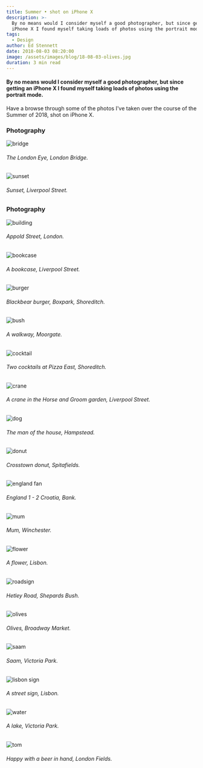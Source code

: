 ```yaml
---
title: Summer • shot on iPhone X
description: >-
  By no means would I consider myself a good photographer, but since getting an
  iPhone X I found myself taking loads of photos using the portrait mode.
tags:
  - Design
author: Ed Stennett
date: 2018-08-03 08:20:00
image: /assets/images/blog/18-08-03-olives.jpg
duration: 3 min read
---
```

#### By no means would I consider myself a good photographer, but since getting an iPhone X I found myself taking loads of photos using the portrait mode.

Have a browse through some of the photos I've taken over the course of the Summer of 2018, shot on iPhone X.

<section><h3>Photography</h3><div class="full-width portfolio-banner"><img data-src="{{ site.baseurl}}/assets/images/blog/18-08-03-bridge.jpg" class="lazy no-padding portfolio-banner-image" alt="bridge" /></div><h6>The London Eye, London Bridge.</h6></section>

<div class="container"><div class="row"><div class="col-12"><div class="post-img-alt-container"><img data-src="{{ site.baseurl }}/assets/images/blog/18-08-03-sunset.jpg" class="lazy post-img-alt" alt="sunset" /><h6>Sunset, Liverpool Street.</h6></div></div></div></div>

<section><h3>Photography</h3><div class="full-width portfolio-banner"><img data-src="{{ site.baseurl}}/assets/images/blog/18-08-03-building.jpg" class="lazy no-padding portfolio-banner-image" alt="building" /></div><h6>Appold Street, London.</h6></section>

<div class="container"><div class="row"><div class="col-12"><div class="post-img-alt-container"><img data-src="{{ site.baseurl }}/assets/images/blog/18-08-03-bookcase.jpg" class="lazy post-img-alt" alt="bookcase" /><h6>A bookcase, Liverpool Street.</h6></div></div></div></div>

<section><div class="full-width portfolio-banner"><img data-src="{{ site.baseurl}}/assets/images/blog/18-08-03-burger.jpg" class="lazy no-padding portfolio-banner-image" alt="burger" /></div><h6>Blackbear burger, Boxpark, Shoreditch.</h6></section>

<div class="container"><div class="row"><div class="col-12"><div class="post-img-alt-container"><img data-src="{{ site.baseurl }}/assets/images/blog/18-08-03-bush.jpg" class="lazy post-img-alt" alt="bush" /><h6>A walkway, Moorgate.</h6></div></div></div></div>

<section><div class="full-width portfolio-banner"><img data-src="{{ site.baseurl}}/assets/images/blog/18-08-03-cocktail.jpg" class="lazy no-padding portfolio-banner-image" alt="cocktail" /></div><h6>Two cocktails at Pizza East, Shoreditch.</h6></section>

<div class="container"><div class="row"><div class="col-12"><div class="post-img-alt-container"><img data-src="{{ site.baseurl }}/assets/images/blog/18-08-03-crane.jpg" class="lazy post-img-alt" alt="crane" /><h6>A crane in the Horse and Groom garden, Liverpool Street.</h6></div></div></div></div>

<section><div class="full-width portfolio-banner"><img data-src="{{ site.baseurl}}/assets/images/blog/18-08-03-dog.jpg" class="lazy no-padding portfolio-banner-image" alt="dog" /></div><h6>The man of the house, Hampstead.</h6></section>

<div class="container"><div class="row"><div class="col-12"><div class="post-img-alt-container"><img data-src="{{ site.baseurl }}/assets/images/blog/18-08-03-donut.jpg" class="lazy post-img-alt" alt="donut" /><h6>Crosstown donut, Spitafields.</h6></div></div></div></div>

<section><div class="full-width portfolio-banner"><img data-src="{{ site.baseurl}}/assets/images/blog/18-08-03-england-fan.jpg" class="lazy no-padding portfolio-banner-image" alt="england fan" /></div><h6>England 1 - 2 Croatia, Bank.</h6></section>

<div class="container"><div class="row"><div class="col-12"><div class="post-img-alt-container"><img data-src="{{ site.baseurl }}/assets/images/blog/18-08-03-mum.jpg" class="lazy post-img-alt" alt="mum" /><h6>Mum, Winchester.</h6></div></div></div></div>

<section><div class="full-width portfolio-banner"><img data-src="{{ site.baseurl}}/assets/images/blog/18-08-03-flower.jpg" class="lazy no-padding portfolio-banner-image" alt="flower" /></div><h6>A flower, Lisbon.</h6></section>

<div class="container"><div class="row"><div class="col-12"><div class="post-img-alt-container"><img data-src="{{ site.baseurl }}/assets/images/blog/18-08-03-roadsign.jpg" class="lazy post-img-alt" alt="roadsign" /><h6>Hetley Road, Shepards Bush.</h6></div></div></div></div>

<section><div class="full-width portfolio-banner"><img data-src="{{ site.baseurl}}/assets/images/blog/18-08-03-olives.jpg" class="lazy no-padding portfolio-banner-image" alt="olives" /></div><h6>Olives, Broadway Market.</h6></section>

<div class="container"><div class="row"><div class="col-12"><div class="post-img-alt-container"><img data-src="{{ site.baseurl }}/assets/images/blog/18-08-03-saam.jpg" class="lazy post-img-alt" alt="saam" /><h6>Saam, Victoria Park.</h6></div></div></div></div>

<section><div class="full-width portfolio-banner"><img data-src="{{ site.baseurl}}/assets/images/blog/18-08-03-lisbon.jpg" class="lazy no-padding portfolio-banner-image" alt="lisbon sign" /></div><h6>A street sign, Lisbon.</h6></section>

<div class="container"><div class="row"><div class="col-12"><div class="post-img-alt-container"><img data-src="{{ site.baseurl }}/assets/images/blog/18-08-03-water.jpg" class="lazy post-img-alt" alt="water" /><h6>A lake, Victoria Park.</h6></div></div></div></div>

<section><div class="full-width portfolio-banner"><img data-src="{{ site.baseurl}}/assets/images/blog/18-08-03-tom.jpg" class="lazy no-padding portfolio-banner-image" alt="tom" /></div><h6>Happy with a beer in hand, London Fields.</h6></section>

